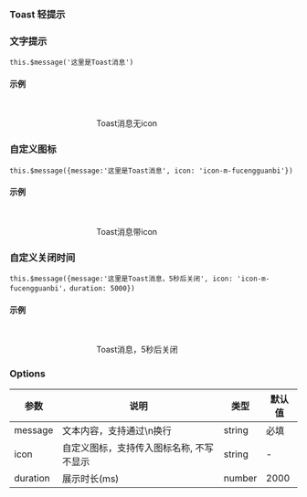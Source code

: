 <style lang="scss">
// Prefix
$css-prefix: kdx-;

// variable
$c0: #212121;
$c1: #ffffff;
$c2: #000;
$c3: #ff6f29;
$c4: #cccccc;
$c5: transparent;
$c6: #ffd600;
$c7: #e6e7eb;
$c8: #379fff;
$c9: #2f82ff;
$c10: #09c15f;
$c11: #F5F5F5;
$c12:#FFEFE6;
$c13:#2D8CF0;
$c14:#F0FAFF;
$c15:#969696;
$c16:#FFF3F5;
$c17:#E6FFF9;
$c18:#00A0EE;

// width
$w: 100%;

// inline-block
.ib{
  display: inline-block;
}

// function
@function px2rpx($n) {
  @return $n * 1 + px;
}

// mixin
@mixin height($size: 0) {
  height: px2rpx($size);
  line-height: px2rpx($size);
  // #ifdef H5
  line-height: px2rpx($size - 3);
  // #endif
  // set button border-radius important
  border-radius: px2rpx($size / 2) !important;
}

@mixin lh($size: 0) {
  height: px2rpx($size);
  line-height: px2rpx($size);
}

@mixin wh($size: 0) {
  width: px2rpx($size);
  height: px2rpx($size);
}

@mixin allResize($size, $br, $fsize, $b) {
  width: px2rpx($size);
  height: px2rpx($size/$b);
  line-height: px2rpx($size/$b);
  border-radius: px2rpx($br);
  font-size: px2rpx($fsize);
}

@mixin lt12($size, $b){
  transform:scale($b);
  display:inline-block;
  white-space:nowrap;
  margin-left:- px2rpx($size);
}

// resize
.h32 {
  @include height(32);
}
.h34 {
  @include height(34);
}
.h40 {
  @include height(40);
}
// plv
.plv{
    position: relative;
}

// icon
.icon{
  font-size: px2rpx(12);
  // color: $c15;
}



/* --------uni.scss移入---------- */

.van-hairline, 
.van-hairline--bottom,
.van-hairline--left,
.van-hairline--right,
.van-hairline--surround,
.van-hairline--top,
.van-hairline--top-bottom {
    position: relative;
}

// 一像素边框
.van-hairline--bottom:after,
.van-hairline--left:after,
.van-hairline--right:after,
.van-hairline--surround:after,
.van-hairline--top-bottom:after,
.van-hairline--top:after,
.van-hairline:after {
    content: ' ';
    position: absolute;
    pointer-events: none;
    box-sizing: border-box;
    -webkit-transform-origin: center;
    transform-origin: center;
    top: -50%;
    left: -50%;
    right: -50%;
    bottom: -50%;
    -webkit-transform: scale(0.5);
    transform: scale(0.5);
}

.van-hairline--top:after {
    border-width: 1px 0 0 0;
}

.van-hairline--left:after {
    border-width: 0 0 0 1px;
}

.van-hairline--right:after {
    border-right-width: 1px;
}

.van-hairline--bottom:after {
    border-width:  0 0 1px 0;
}

.van-hairline--top-bottom:after {
    border-width: 1px 0;
}

// img
$img-prefix-cls: $css-prefix + "img-box";
.#{$img-prefix-cls} {
  overflow: hidden;
  display: flex;
  .img {
    flex: 1;
  }
  &.small-1 {
    @include wh(60);
    border-radius: px2rpx(6);
  }
  &.small-2 {
    @include wh(70);
    border-radius: px2rpx(6);
  }
  &.middle-1 {
    @include wh(80);
    border-radius: px2rpx(6);
  }
  &.middle-2 {
    @include wh(90);
    border-radius: px2rpx(6);
  }
  &.large-1 {
    @include wh(100);
    border-radius: px2rpx(6);
  }
  &.large-2 {
    @include wh(110);
    border-radius: px2rpx(6);
  }
}

// num group
$num-prefix-cls: $css-prefix + "num-wrap";
.#{$num-prefix-cls} {
  display: flex;
  align-items:center;
  .txt{
    width: px2rpx(36);
    height: px2rpx(18);
    line-height: px2rpx(18);
    background: $c11;
    border-radius: px2rpx(2);
    border:0;
    color: $c0;
    font-weight: bold;
    text-align: center;
    font-size: px2rpx(12);
  }
}

// item group
$item-prefix-cls: $css-prefix + "item-wrap";
.#{$item-prefix-cls}{
  background: $c1;
  padding: px2rpx(8) px2rpx(12);
  display: flex;
  

  &.notptb{
    padding-bottom: 0;
  }

  .hot{
    position: absolute;
    background: $c2;
    color: $c1;
    text-align: center;
    @include allResize(28,6,12,0.875);
    border-bottom-left-radius: px2rpx(20);
    border-bottom-right-radius: px2rpx(20);
    left: px2rpx(0);
  }

  .select-gp{
    padding-right:px2rpx(13);
    display: flex;
    align-items: center;
    color: $c4;
    font-size:px2rpx(18);
    .icon-m-yes{
      color: $c2;
    }
  }

  .kdx-img-box{
    margin-right: px2rpx(12);
  }
  .gp-types,
  .gp-work{
    vertical-align: middle;
    display:inline-block;
  }

  .gp-types{
    margin-top: - px2rpx(2);
    text-align: center;
    .item{
      display: inline-block;
      @include allResize(18, 2, 12, 1);
      &.x{
        background: $c12;
        color: $c2;
      }
      &.d{
        background: $c17;
        color: $c10;
      }
      &.r{
        margin-right: px2rpx(4);
      }
      &.s{
        background: $c14;
        color: $c13;
      }
    }
  }

  .tith{
    margin-bottom: px2rpx(9);
    font-size:px2rpx(12);
    font-weight: 500;
    color:$c0;
    .gp-work{
      width: px2rpx(28);
      height: px2rpx(14);
      line-height: px2rpx(14);
      text-align:center;
      color: $c1;
      border-radius: px2rpx(2);
      font-size:px2rpx(12);
      .span{
        display:inline-block;
        transform:scale(0.75);
        white-space: nowrap;
        margin-left: - px2rpx(2);
      }
      background: linear-gradient(114.57deg, #FF8A00 19.05%, #FF4C14 87.67%);
    }
  }

  .p{
    margin-bottom: px2rpx(9);
    font-weight: 500;
    font-size:px2rpx(12);
    color: $c15;
    background:$c11;
    border-radius: px2rpx(4);
    padding: 0 px2rpx(8);
    &.des{
     background:$c5;
     padding:0; 
    }
  }

  .member{
    margin-bottom: px2rpx(9);
    text-align: center;
    @include allResize(30, 2, 8, 2);
    background: $c16;
    color: $c2;
    border: 1px solid $c2;
    *{
      @include lt12(2,0.6666666);
    }
  }

  .gp{
    display: flex;
    align-items: center;
    margin-bottom: px2rpx(9);
    &.lst{
      margin:0;
      padding:0;
    }
    &.notlast{
      margin-top: - px2rpx(9);
    }
    .mp{
      color: $c2;
      flex: 1;
      font-weight: 500;
      .pic{
        font-size: px2rpx(16);
      }
      .ut{
        font-size: px2rpx(12);
        margin-right: px2rpx(2);
      }
    }
    .rt{
      text-align: right;
      flex: 1;
      .error{
        color: $c2;
        font-size: px2rpx(10);
        *{
          @include lt12(2,0.8333333)
        }
      }
      .add{
        font-size: px2rpx(17.5);
        color: $c2;
      }
      .specifications{
        display:inline-block;
        text-align:center;
        @include allResize(45, 28, 11, 2.6);
        background: $c2;
        color: $c1;
      }
      .nums{
        font-size: px2rpx(12);
        color:$c15;
      }
      .collection{
        font-size: px2rpx(18);
        color:$c15;
        &.ac{
          color: $c2;
        }
      }
      .num-picker{
        display:inline-block;
        text-align:center;
      }
      .warn{
        color: $c2;
        font-size: px2rpx(10);
        *{
          @include lt12(2,0.8333333)
        }
      }
      .estimate{
        font-size: px2rpx(12);
        font-weight: 500;
        .lb{
          color:$c0;
        }
        .pic{
          color:$c2;
        }
      }
    }

    .l{
      font-size: px2rpx(12);
      font-weight: 500;
      text-decoration:line-through;
      color:$c15;
      flex:1;
    }
    .r{
      text-align: right;
      font-size: px2rpx(10);
      *{
        @include lt12(2,0.8333333)
      }
      color:$c15;
      flex:1;
    }

    .btns{
      flex:1;
      display:flex;
      justify-content:flex-end;
      .kdx-btn{
        margin-left: px2rpx(12);
         @include allResize(76, 14, 12, 2.7);
         display: inline-block;
         // #ifdef H5
         line-height: 27px;
         // #endif
      }
      .success{
        .kdx-btn{
          color: $c10;
          border-color: $c10;
        }
      }
      .err{
        .kdx-btn{
          color: $c2;
          border-color: $c2;
        }
      }
    }
  }
}


// Button
$btn-prefix-cls: $css-prefix + "btn";
.#{$btn-prefix-cls} {
  &:focus{
    outline: none;
  }
  @include height(34);
  border-radius: px2rpx(64);
  background: $c2;
  color: $c1;
  font-size: px2rpx(16);
  font-weight: normal;
  width: 100%;
  border: 0;
  // margin: 0 auto;
  &::after {
    border: 0;
  }

  &.ghost[disabled] {
    border: 1px solid $c7;
    color: $c4 !important;
    background: $c5 !important;
  }
  &[disabled] {
    background: $c4 !important;
    color: $c1 !important;
  }

  // type 控制颜色
  &.primary.ghost,
  &.default.ghost {
    background: $c5;
    border: 1px solid $c2;
    color: $c2;
  }

  &.primary {
    border-radius: px2rpx(20);
    font-size: px2rpx(14);
  }

  &.do {
    background: linear-gradient(132.57deg, $c2 0%, $c3 94.38%);
    font-size: px2rpx(14);
    font-weight: 500;
    &.ghost {
      background: $c5;
      border: 1px solid $c2;
      color: $c2;
    }
  }

  &.know {
    border-radius: px2rpx(20);
    background: $c6;
    color: $c2;
    font-weight: 500;
    &.ghost {
      border: 1px solid $c2;
      background: $c5;
      color: $c6;
    }
  }

  &.finished {
    border-radius: px2rpx(20);
    background: $c4;
    font-size: px2rpx(14);
    font-weight: 500;
    color: $c1;
  }

  &.do-get {
    border-radius: px2rpx(80);
    background: linear-gradient(132.57deg, $c2 0%, $c3 94.38%);
    font-size: px2rpx(12);
    color: $c1;
    &.ghost {
      background: linear-gradient(309.84deg, $c8 7.21%, $c9 92.67%);
    }
  }

  &.text {
    border-radius: px2rpx(11);
    background: $c5;
    border: 1px solid $c2;
    font-size: px2rpx(12);
    color: $c2;
    &.ghost {
      border: 1px solid $c7;
      background: $c5;
      color: $c0;
    }
  }

  &.success {
    background: $c10;
    border-radius: px2rpx(14);
    font-size: px2rpx(12);
    color: $c1;
    &.ghost {
      background: $c5;
      border: 1px solid $c10;
      color: $c10;
    }
  }

  &.small {
    @include height(28);
    // by Houqiang update
    font-size: px2rpx(12) !important;
    font-weight: normal !important;
  }
  &.middle {
    @include height(38);
    // by Houqiang update
    font-size: px2rpx(14) !important;
    font-weight: 500 !important;
  }
  &.large {
    @include height(40);
  }

  // theme
  &.hollow {
    border-radius: px2rpx(20);
    background: $c5;
    box-sizing: border-box;
    border: 1px solid $c2;
    color: $c2;
    font-size: px2rpx(14);
    font-weight: 600;
  }
  &.theme0 {
    border-radius: px2rpx(20);
    background: $c6;
    color: $c2;
    border: 0;
    font-size: px2rpx(16);
    font-weight: 500;
  }
  &.theme1 {
    border-radius: px2rpx(20);
    background: $c4;
    color: #ffffff;
    font-size: px2rpx(14);
  }
  &.theme2 {
    border-radius: px2rpx(20);
    color: #ffffff;
    font-size: px2rpx(14);
  }
}

// ButtonGroup
$btn-group-prefix-cls: $css-prefix + "button-group";
.#{$btn-group-prefix-cls} {
  width: 100%;
  display: flex;
  .group {
    flex: 1;
    &.kdx-btn,
    .kdx-btn {
      font-weight: 500;
      font-size: px2rpx(14);
    }

    &:not(:first-child):not(:last-child) {
      &.kdx-btn,
      .kdx-btn {
        border-radius: 0 !important;
      }
    }

    &:first-child {
      &.kdx-btn,
      .kdx-btn {
        border-top-right-radius: 0 !important;
        border-bottom-right-radius: 0 !important;
      }
    }
    &:last-child {
      &.kdx-btn,
      .kdx-btn {
        border-top-left-radius: 0 !important;
        border-bottom-left-radius: 0 !important;
      }
    }
  }
  &.entity,
  &.hollow {
    .group {
      &:first-child {
        &.kdx-btn,
        .kdx-btn {
          background: $c1;
          border: 1px solid $c7;
          border-right: 0;
          box-sizing: border-box;
          color: $c0;
        }
      }
    }
  }
  &.entity {
    .group {
      &.kdx-btn,
      .kdx-btn {
        // font-weight: normal;
      }
      &:first-child {
        &.kdx-btn,
        .kdx-btn {
          background: $c0;
          border: 0;
          color: $c1;
        }
      }
    }
  }
  &.simple.entity {
    .group {
      &.kdx-btn,
      .kdx-btn {
        background: linear-gradient(132.57deg, $c2 0%, $c3 94.38%);
        &.small {
          @include height(28);
        }

        &.middle {
          @include height(38);
        }
      }
    }
  }
}

// background
.bg0 {
  background: linear-gradient(132.57deg, $c2 0%, $c3 94.38%);
}

// padding
.ptb {
  padding: 0 px2rpx(15) !important;
  width: auto !important;
}

.ptd28 {
  padding: 0 px2rpx(14);
  width: auto !important;
  margin-left: px2rpx(12);
}

// width
.w100 {
  width: px2rpx(100);
  margin: 0 auto;
}

    // Toast
    $toast-wrap: $css-prefix + 'toast-wrap';
    
    .#{$toast-wrap}{
      position: fixed;
      top: 10px;
      left: 50%;
      display: flex;
      justify-content: center;
      align-items: center;
      z-index: 9999;
      .toast--middle {
          display: flex;
          flex-direction: column;
          justify-content: center;
          align-items: center;
      }
      .toast {
              background: #212121;
              opacity: 0.9;
              border-radius: px2rpx(6);
              min-width: px2rpx(136);
              box-sizing: border-box;
              padding: px2rpx(14);
              &.pad8 {
                padding: px2rpx(8) px2rpx(14);
              }
              .toastIcon {
                  font-size: px2rpx(36);
                  color: #fff;
                  line-height:1;
                  margin-bottom: px2rpx(8);
              }
              .toastTitle {
                font-size: 14px;
                line-height: 20px;
                color: #fff;
              }
          }
    }
</style>
### Toast 轻提示

### 文字提示
```
this.$message('这里是Toast消息')
```

#### 示例
&nbsp;
<toast></toast>

<div style="width:200px;margin: 0 auto;">
    <button-sqx type='do' ghost size='middle' style="border-color: #ddd;" @btn-click="$message('这里是Toast消息')">Toast消息无icon</button-sqx>
</div>


###  自定义图标
```
this.$message({message:'这里是Toast消息', icon: 'icon-m-fucengguanbi'})
```

#### 示例
&nbsp;

<div style="width:200px;margin: 0 auto;">
<button-sqx type='do' ghost size='middle' style="border-color: #ddd;" @btn-click="$message({message:'这里是Toast消息', icon: 'icon-m-yiwancheng'})">Toast消息带icon</button-sqx>
</div>

###  自定义关闭时间
```
this.$message({message:'这里是Toast消息，5秒后关闭', icon: 'icon-m-fucengguanbi'，duration: 5000})
```

#### 示例
&nbsp;

<div style="width:200px;margin: 0 auto;">
<button-sqx type='do' ghost size='middle' style="border-color: #ddd;" @btn-click="$message({message:'这里是Toast消息，5秒后关闭', icon: 'icon-m-yiwancheng', duration: 5000})">Toast消息，5秒后关闭</button-sqx>
</div>

### Options
| 参数   | 说明    |  类型  | 默认值|
| ------ | ------| ------ | ------ |
| message | 文本内容，支持通过\n换行 | string | 必填 |
| icon | 自定义图标，支持传入图标名称, 不写不显示 | string | - |
| duration | 展示时长(ms) | number | 2000 |




